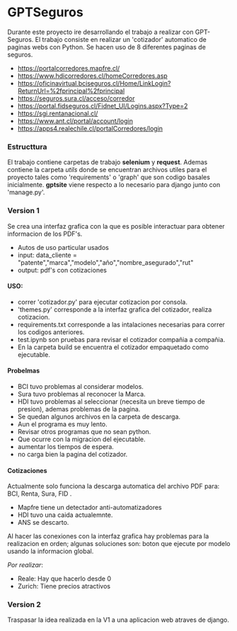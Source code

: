 # GPTSeguros

Durante este proyecto ire desarrollando el trabajo a realizar con GPT-Seguros.
El trabajo consiste en realizar un 'cotizador' automatico de paginas webs con Python.
Se hacen uso de 8 diferentes paginas de seguros.

* https://portalcorredores.mapfre.cl/
* https://www.hdicorredores.cl/homeCorredores.asp
* https://oficinavirtual.bciseguros.cl/Home/LinkLogin?ReturnUrl=%2fprincipal%2fprincipal
* https://seguros.sura.cl/acceso/corredor
* https://portal.fidseguros.cl/Fidnet_UI/Logins.aspx?Type=2
* https://sgi.rentanacional.cl/
* https://www.ant.cl/portal/account/login
* https://apps4.realechile.cl/portalCorredores/login

### Estructtura

El trabajo contiene carpetas de trabajo **selenium** y **request**. Ademas contiene la carpeta *utils* donde se encuentran archivos utiles para el proyecto tales como 'requirements' o 'graph' que son codigo basales inicialmente. **gptsite** viene respecto a lo necesario para django junto con 'manage.py'.

### Version 1
Se crea una interfaz grafica con la que es posible interactuar para obtener informacion de los PDF's.
* Autos de uso particular usados
* input: data_cliente = "patente","marca","modelo","año","nombre_asegurado","rut"
* output: pdf's con cotizaciones

#### USO:
- correr 'cotizador.py' para ejecutar cotizacion por consola.
- 'themes.py' corresponde a la interfaz grafica del cotizador, realiza cotizacion.
- requirements.txt corresponde a las intalaciones necesarias para correr los codigos anteriores.
- test.ipynb son pruebas para revisar el cotizador compañia a compañia.
- En la carpeta build se encuentra el cotizador empaquetado como ejecutable.

#### Probelmas

* BCI tuvo problemas al considerar modelos.
* Sura tuvo problemas al reconocer la Marca.
* HDI tuvo problemas al seleccionar (necesita un breve tiempo de presion), ademas problemas de la pagina.
* Se quedan algunos archivos en la carpeta de descarga.
* Aun el programa es muy lento. 
* Revisar otros programas que no sean python.
* Que ocurre con la migracion del ejecutable.
* aumentar los tiempos de espera.
* no carga bien la pagina del cotizador.

#### Cotizaciones
Actualmente solo funciona la descarga automatica del archivo PDF para: BCI, Renta, Sura, FID .

* Mapfre tiene un detectador anti-automatizadores
* HDI tuvo una caida actualemnte.
* ANS se descarto.

Al hacer las conexiones con la interfaz grafica hay problemas para la realizacion en orden; algunas soluciones son: boton que ejecute por modelo usando la informacion global.

*Por realizar*:
* Reale: Hay que hacerlo desde 0
* Zurich: Tiene precios atractivos

### Version 2
Traspasar la idea realizada en la V1 a una aplicacion web atraves de django. 

